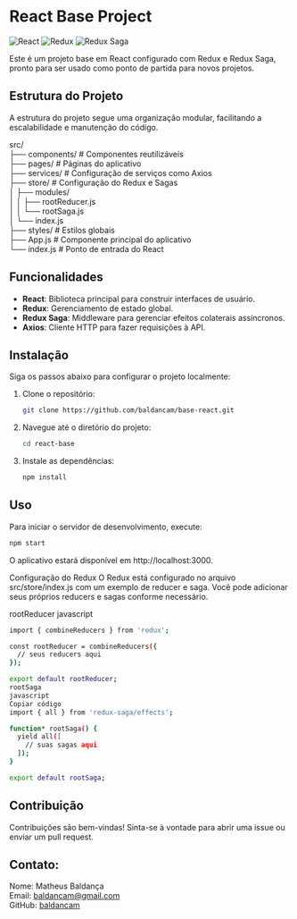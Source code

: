 # React Base Project

![React](https://img.shields.io/badge/react-%2320232a.svg?style=for-the-badge&logo=react&logoColor=%2361DAFB)
![Redux](https://img.shields.io/badge/redux-%2320232a.svg?style=for-the-badge&logo=redux&logoColor=%2361DAFB)
![Redux Saga](https://img.shields.io/badge/redux--saga-%2320232a.svg?style=for-the-badge&logo=redux-saga&logoColor=%2361DAFB)

Este é um projeto base em React configurado com Redux e Redux Saga, pronto para ser usado como ponto de partida para novos projetos.

## Estrutura do Projeto

A estrutura do projeto segue uma organização modular, facilitando a escalabilidade e manutenção do código.

src/<br>
├── components/ # Componentes reutilizáveis<br>
├── pages/ # Páginas do aplicativo<br>
├── services/ # Configuração de serviços como Axios<br>
├── store/ # Configuração do Redux e Sagas<br>
│ ├── modules/<br>
│ │ ├── rootReducer.js<br>
│ │ └── rootSaga.js<br>
│ └── index.js<br>
├── styles/ # Estilos globais<br>
├── App.js # Componente principal do aplicativo<br>
└── index.js # Ponto de entrada do React


## Funcionalidades

- **React**: Biblioteca principal para construir interfaces de usuário.
- **Redux**: Gerenciamento de estado global.
- **Redux Saga**: Middleware para gerenciar efeitos colaterais assíncronos.
- **Axios**: Cliente HTTP para fazer requisições à API.

## Instalação

Siga os passos abaixo para configurar o projeto localmente:

1. Clone o repositório:
    ```sh
    git clone https://github.com/baldancam/base-react.git
    ```

2. Navegue até o diretório do projeto:
    ```sh
    cd react-base
    ```

3. Instale as dependências:
    ```sh
    npm install
    ```
   
## Uso

Para iniciar o servidor de desenvolvimento, execute:
```sh
npm start
```
O aplicativo estará disponível em http://localhost:3000.

Configuração do Redux
O Redux está configurado no arquivo src/store/index.js com um exemplo de reducer e saga. Você pode adicionar seus próprios reducers e sagas conforme necessário.

rootReducer
javascript
```sh
import { combineReducers } from 'redux';

const rootReducer = combineReducers({
  // seus reducers aqui
});

export default rootReducer;
rootSaga
javascript
Copiar código
import { all } from 'redux-saga/effects';

function* rootSaga() {
  yield all([
    // suas sagas aqui
  ]);
}

export default rootSaga;
```
## Contribuição
Contribuições são bem-vindas! Sinta-se à vontade para abrir uma issue ou enviar um pull request.

## Contato:

Nome: Matheus Baldança<br>
Email: baldancam@gmail.com<br>
GitHub: [baldancam](https://github.com/baldancam)
